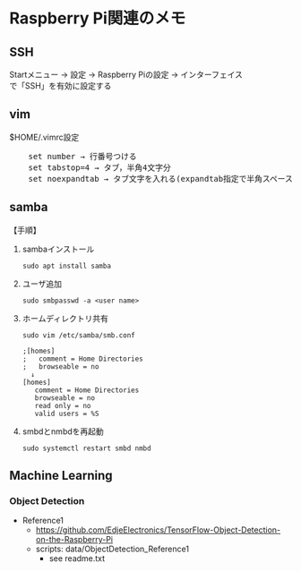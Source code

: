# Raspberry Pi関連のメモ

## SSH

Startメニュー → 設定 → Raspberry Piの設定 → インターフェイス  
で「SSH」を有効に設定する

## vim

$HOME/.vimrc設定

<pre>
    set number → 行番号つける
    set tabstop=4 → タブ，半角4文字分
    set noexpandtab → タブ文字を入れる(expandtab指定で半角スペース4文字)
</pre>

## samba

【手順】
1. sambaインストール

	   sudo apt install samba

2. ユーザ追加

	   sudo smbpasswd -a <user name>

3. ホームディレクトリ共有

	   sudo vim /etc/samba/smb.conf
	   
	   ;[homes]
	   ;   comment = Home Directories
	   ;   browseable = no
	     ↓
	   [homes]
	      comment = Home Directories
	      browseable = no
	      read only = no
	      valid users = %S

4. smbdとnmbdを再起動

	   sudo systemctl restart smbd nmbd

## Machine Learning

### Object Detection

* Reference1  
	* https://github.com/EdjeElectronics/TensorFlow-Object-Detection-on-the-Raspberry-Pi
	* scripts: data/ObjectDetection_Reference1
		* see readme.txt


